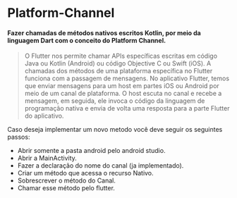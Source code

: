# Platform-Channel
<h4>Fazer chamadas de métodos nativos escritos Kotlin, por meio da linguagem Dart com o conceito do Platform Channel.</h4>

<blockquote>O Flutter nos permite chamar APIs
específicas escritas em código Java ou Kotlin
(Android) ou código Objective C ou Swift (iOS).
A chamadas dos métodos de uma
plataforma específica no Flutter funciona com
a passagem de mensagens.
No aplicativo Flutter, temos que enviar
mensagens para um host em partes iOS ou
Android por meio de um canal de plataforma.
O host escuta no canal e recebe a mensagem,
em seguida, ele invoca o código da linguagem
de programação nativa e envia de volta uma
resposta para a parte Flutter do aplicativo.</blockquote>



Caso deseja implementar um novo metodo você deve seguir os seguintes passos:
- Abrir somente a pasta android pelo android studio.
- Abrir a MainActivity.
- Fazer a declaração do nome do canal (ja implementado).
- Criar um método que acessa o recurso Nativo.
- Sobrescrever o método do Canal.
- Chamar esse método pelo flutter.
